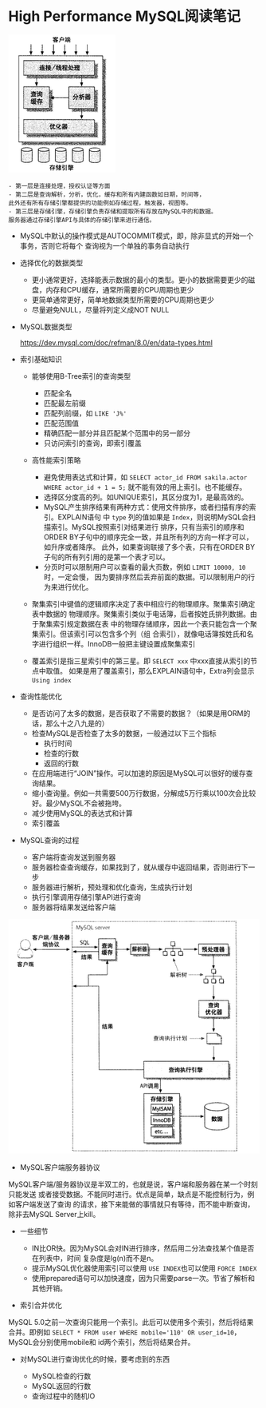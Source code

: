 # High Performance MySQL阅读笔记

![MySQL Architecture](./img/mysql_arch.png)

    - 第一层是连接处理，授权认证等方面
    - 第二层是查询解析，分析，优化，缓存和所有内建函数如日期，时间等，
    此外还有所有存储引擎都提供的功能例如存储过程，触发器，视图等。
    - 第三层是存储引擎，存储引擎负责存储和提取所有存放在MySQL中的和数据。
    服务器通过存储引擎API与具体的存储引擎来进行通信。

- MySQL中默认的操作模式是AUTOCOMMIT模式，即，除非显式的开始一个事务，否则它将每个
查询视为一个单独的事务自动执行

- 选择优化的数据类型

    - 更小通常更好，选择能表示数据的最小的类型。更小的数据需要更少的磁盘，内存和CPU缓存，通常所需要的CPU周期也更少
    - 更简单通常更好，简单地数据类型所需要的CPU周期也更少
    - 尽量避免NULL，尽量将列定义成NOT NULL

- MySQL数据类型

    https://dev.mysql.com/doc/refman/8.0/en/data-types.html

- 索引基础知识

    - 能够使用B-Tree索引的查询类型

        - 匹配全名
        - 匹配最左前缀
        - 匹配列前缀，如 `LIKE 'J%'`
        - 匹配范围值
        - 精确匹配一部分并且匹配某个范围中的另一部分
        - 只访问索引的查询，即索引覆盖

    - 高性能索引策略

        - 避免使用表达式和计算，如 `SELECT actor_id FROM sakila.actor WHERE actor_id + 1 = 5;` 就不能有效的用上索引。也不能缓存。
        - 选择区分度高的列。如UNIQUE索引，其区分度为1，是最高效的。
        - MySQL产生排序结果有两种方式：使用文件排序，或者扫描有序的索引。EXPLAIN语句
        中 `type` 列的值如果是 `Index`，则说明MySQL会扫描索引。MySQL按照索引对结果进行
        排序，只有当索引的顺序和ORDER BY子句中的顺序完全一致，并且所有列的方向一样才可以，
        如升序或者降序。
        此外，如果查询联接了多个表，只有在ORDER BY子句的所有列引用的是第一个表才可以。
        - 分页时可以限制用户可以查看的最大页数，例如 `LIMIT 10000, 10` 时，一定会慢，
        因为要排序然后丢弃前面的数据。可以限制用户的行为来进行优化。

    - 聚集索引中键值的逻辑顺序决定了表中相应行的物理顺序。聚集索引确定表中数据的
    物理顺序。聚集索引类似于电话簿，后者按姓氏排列数据。由于聚集索引规定数据在表
    中的物理存储顺序，因此一个表只能包含一个聚集索引。但该索引可以包含多个列（组
    合索引），就像电话簿按姓氏和名字进行组织一样。InnoDB一般把主键设置成聚集索引

    - 覆盖索引是指三星索引中的第三星。即 `SELECT xxx` 中xxx直接从索引的节点中取值。
    如果是用了覆盖索引，那么EXPLAIN语句中，Extra列会显示 `Using index`

- 查询性能优化

    - 是否访问了太多的数据，是否获取了不需要的数据？（如果是用ORM的话，那么十之八九是的）
    - 检查MySQL是否检查了太多的数据，一般通过以下三个指标
        - 执行时间
        - 检查的行数
        - 返回的行数
    - 在应用端进行“JOIN”操作。可以加速的原因是MySQL可以很好的缓存查询结果。
    - 缩小查询量。例如一共需要500万行数据，分解成5万行乘以100次会比较好。最少MySQL不会被拖垮。
    - 减少使用MySQL的表达式和计算
    - 索引覆盖

- MySQL查询的过程

    - 客户端将查询发送到服务器
    - 服务器检查查询缓存，如果找到了，就从缓存中返回结果，否则进行下一步
    - 服务器进行解析，预处理和优化查询，生成执行计划
    - 执行引擎调用存储引擎API进行查询
    - 服务器将结果发送给客户端

![mysql query progress](./img/mysql_query_progress.png)

- MySQL客户端服务器协议

MySQL客户端/服务器协议是半双工的，也就是说，客户端和服务器在某一个时刻只能发送
或者接受数据。不能同时进行。优点是简单，缺点是不能控制行为，例如客户端发送了查询
的请求，接下来能做的事情就只有等待，而不能中断查询，除非去MySQL Server上kill。

- 一些细节

    - IN比OR快。因为MySQL会对IN进行排序，然后用二分法查找某个值是否在列表中，时间
    复杂度是lg(n)而不是n。
    - 提示MySQL优化器使用索引可以使用 `USE INDEX`也可以使用 `FORCE INDEX`
    - 使用prepared语句可以加快速度，因为只需要parse一次。节省了解析和其他开销。

- 索引合并优化

MySQL 5.0之前一次查询只能用一个索引。此后可以使用多个索引，然后将结果合并。即例如
`SELECT * FROM user WHERE mobile='110' OR user_id=10`，MySQL会分别使用mobile和
id两个索引，然后将结果合并。

- 对MySQL进行查询优化的时候，要考虑到的东西

    - MySQL检查的行数
    - MySQL返回的行数
    - 查询过程中的随机IO
